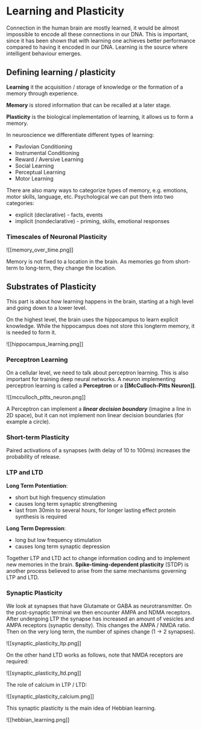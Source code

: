 # Learning and Plasticity
Connection in the human brain are mostly learned, it would be almost impossible to encode all these connections in our DNA. This is important, since it has been shown that with learning one achieves better performance compared to having it encoded in our DNA. Learning is the source where intelligent behaviour emerges.

## Defining learning / plasticity
**Learning** it the acquisition / storage of knowledge or the formation of a memory through experience.

**Memory** is stored information that can be recalled at a later stage.

**Plasticity** is the biological implementation of learning, it allows us to form a memory.

In neuroscience we differentiate different types of learning:
- Pavlovian Conditioning
- Instrumental Conditioning
- Reward / Aversive Learning
- Social Learning
- Perceptual Learning
- Motor Learning

There are also many ways to categorize types of memory, e.g. emotions, motor skills, language, etc. Psychological we can put them into two categories:
- explicit (declarative) - facts, events
- implicit (nondeclarative) - priming, skills, emotional responses

### Timescales of Neuronal Plasticity

![[memory_over_time.png]]

Memory is not fixed to a location in the brain. As memories go from short-term to long-term, they change the location.

## Substrates of Plasticity
This part is about how learning happens in the brain, starting at a high level and going down to a lower level.

On the highest level, the brain uses the hippocampus to learn explicit knowledge. While the hippocampus does not store this longterm memory, it is needed to form it. 

![[hippocampus_learning.png]]

### Perceptron Learning
On a cellular level, we need to talk about perceptron learning. This is also important for training deep neural networks. A neuron implementing perceptron learning is called a **Perceptron** or a **[[McCulloch-Pitts Neuron]]**.

![[mcculloch_pitts_neuron.png]]

A Perceptron can implement a ***linear decision boundary*** (imagine a line in 2D space), but it can not implement non linear decision boundaries (for example a circle).

### Short-term Plasticity
Paired activations of a synapses (with delay of 10 to 100ms) increases the probability of release.

### LTP and LTD
**Long Term Potentiation**:
- short but high frequency stimulation
- causes long term synaptic strengthening
- last from 30min to several hours, for longer lasting effect protein synthesis is required

**Long Term Depression**:
- long but low frequency stimulation
- causes long term synaptic depression

Together LTP and LTD act to change information coding and to implement new memories in the brain. **Spike-timing-dependent plasticity** (STDP) is another process believed to arise from the same mechanisms governing LTP and LTD.

### Synaptic Plasticity
We look at synapses that have Glutamate or GABA as neurotransmitter. On the post-synaptic terminal we then encounter AMPA and NDMA receptors. After undergoing LTP the synapse has increased an amount of vesicles and AMPA receptors (synaptic density). This changes the AMPA / NMDA ratio. Then on the very long term, the number of spines change (1 -> 2 synapses).

![[synaptic_plasticity_ltp.png]]

On the other hand LTD works as follows, note that NMDA receptors are required:

![[synaptic_plasticity_ltd.png]]

The role of calcium in LTP / LTD:

![[synaptic_plasticity_calcium.png]]

This synaptic plasticity is the main idea of Hebbian learning. 

![[hebbian_learning.png]]

